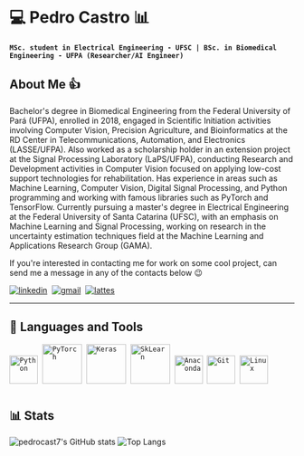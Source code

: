 # 💻 Pedro Castro 📊

**`MSc. student in Electrical Engineering - UFSC | BSc. in Biomedical Engineering - UFPA (Researcher/AI Engineer)`**

## About Me 👍

Bachelor's degree in Biomedical Engineering from the Federal University of Pará (UFPA), enrolled in 2018, engaged in Scientific Initiation activities involving Computer Vision, Precision Agriculture, and Bioinformatics at the RD Center in Telecommunications, Automation, and Electronics (LASSE/UFPA). Also worked as a scholarship holder in an extension project at the Signal Processing Laboratory (LaPS/UFPA), conducting Research and Development activities in Computer Vision focused on applying low-cost support technologies for rehabilitation. Has experience in areas such as Machine Learning, Computer Vision, Digital Signal Processing, and Python programming and working with famous libraries such as PyTorch and TensorFlow. Currently pursuing a master's degree in Electrical Engineering at the Federal University of Santa Catarina (UFSC), with an emphasis on Machine Learning and Signal Processing, working on research in the uncertainty estimation techniques field at the Machine Learning and Applications Research Group (GAMA).

If you're interested in contacting me for work on some cool project, can send me a message in any of the contacts below 😉

<p align="left">
  <a href="https://www.linkedin.com/in/pedrocast7" target="_blank"><img src="https://img.shields.io/badge/LinkedIn-0077B5?style=for-the-badge&logo=linkedin&logoColor=white" alt="linkedin"/></a>&nbsp;
  <a href="mailto:pedro.a.f.castro77@gmail.com" target="_blank"><img src="https://img.shields.io/badge/Gmail-D14836?style=for-the-badge&logo=gmail&logoColor=white" alt="gmail"/></a>&nbsp;
  <a href="http://lattes.cnpq.br/2248635421197378" target="_blank"> <img src ="https://img.shields.io/badge/Lattes-orange?style=for-the-badge&logo=GitBook&logoColor=white&link=http://lattes.cnpq.br/2433599000300626" alt="lattes"/></a>&nbsp;
</p>

---

## 🧰 Languages and Tools

<p align="left">
  <code><img alt="Python" width="50px"  src="https://cdn.jsdelivr.net/gh/devicons/devicon/icons/python/python-plain.svg"/></code>&nbsp;
  <code><img alt="PyTorch" width="70px" src="https://cdn.jsdelivr.net/gh/devicons/devicon/icons/pytorch/pytorch-plain-wordmark.svg"/></code>&nbsp;
  <code><img alt="Keras" width="70px" src="https://cdn.jsdelivr.net/gh/devicons/devicon/icons/keras/keras-original-wordmark.svg"/></code>&nbsp;
  <code><img alt="SkLearn" width="70px" src="https://upload.wikimedia.org/wikipedia/commons/0/05/Scikit_learn_logo_small.svg"/></code>&nbsp;
  <code><img alt="Anaconda" width="50px" src="https://cdn.jsdelivr.net/gh/devicons/devicon/icons/anaconda/anaconda-original.svg"/></code>&nbsp;
  <code><img alt="Git" width="50px" src="https://cdn.jsdelivr.net/gh/devicons/devicon/icons/git/git-original.svg"/></code>&nbsp;
  <code><img alt="Linux" width="50px" src="https://cdn.jsdelivr.net/gh/devicons/devicon/icons/linux/linux-original.svg"/></code>&nbsp;
</p>

#

## 📊 Stats
![pedrocast7's GitHub stats](https://github-readme-stats.vercel.app/api?username=pedrocast7&show_icons=true&theme=catppuccin_mocha )
![Top Langs](https://github-readme-stats.vercel.app/api/top-langs/?username=pedrocast7&show_icons=true&theme=catppuccin_mocha )


